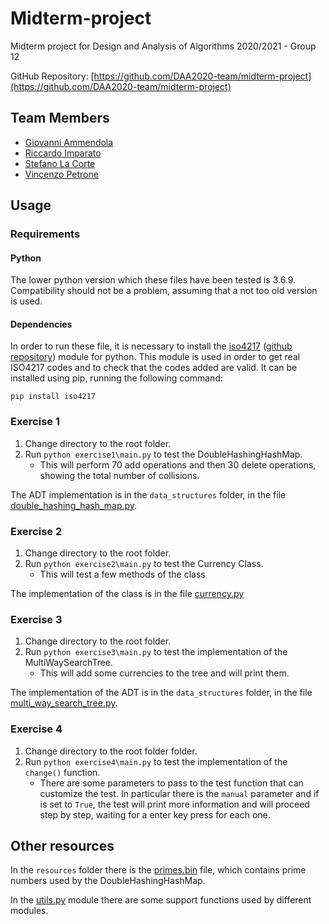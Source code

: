 # Midterm-project

Midterm project for Design and Analysis of Algorithms 2020/2021 - Group 12

GitHub Repository: [https://github.com/DAA2020-team/midterm-project](https://github.com/DAA2020-team/midterm-project)

## Team Members
* [Giovanni Ammendola](https://github.com/giorge1)
* [Riccardo Imparato](https://github.com/r4004)
* [Stefano La Corte](https://github.com/phesmatos)
* [Vincenzo Petrone](https://github.com/v8p1197)

## Usage
### Requirements
#### Python
The lower python version which these files have been tested is 3.6.9. Compatibility should not be a problem, assuming that a not too old version is used.

#### Dependencies
In order to run these file, it is necessary to install the [iso4217](https://pypi.org/project/iso4217/) ([github repository](https://github.com/dahlia/iso4217)) module for python. 
This module is used in order to get real ISO4217 codes and to check that the codes added are valid. 
It can be installed using pip, running the following command: 

`pip install iso4217`

### Exercise 1

1. Change directory to the root folder.
2. Run `python exercise1\main.py` to test the DoubleHashingHashMap.
    * This will perform 70 add operations and then 30 delete operations, showing the total number of collisions.
    
The ADT implementation is in the `data_structures` folder, in the file [double_hashing_hash_map.py](data_structures/double_hashing_hash_map.py).

### Exercise 2

1. Change directory to the root folder.
2. Run `python exercise2\main.py` to test the Currency Class.
    * This will test a few methods of the class

The implementation of the class is in the file [currency.py](exercise2/currency.py)

### Exercise 3

1. Change directory to the root folder.
2. Run `python exercise3\main.py` to test the implementation of the MultiWaySearchTree.
    * This will add some currencies to the tree and will print them.
    
The implementation of the ADT is in the `data_structures` folder, in the file [multi_way_search_tree.py](data_structures/multi_way_search_tree.py).

### Exercise 4

1. Change directory to the root folder folder.
2. Run `python exercise4\main.py` to test the implementation of the `change()` function.
    * There are some parameters to pass to the test function that can customize the test. In particular
        there is the `manual` parameter and if is set to `True`, the test will print more information and will proceed step
        by step, waiting for a enter key press for each one.
   
## Other resources
In the `resources` folder there is the [primes.bin](resources/primes.bin) file, which contains prime numbers used by the DoubleHashingHashMap.

In the [utils.py](utils.py) module there are some support functions used by different modules.
